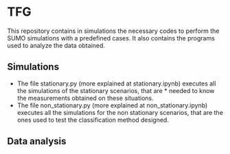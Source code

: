 # TFG
This repository contains in simulations the necessary codes to perform the SUMO simulations with a predefined cases.
It also contains the programs used to analyze the data obtained. 

## Simulations
* The file stationary.py (more explained at stationary.ipynb) executes all the simulations of the stationary scenarios, that are * needed to know the measurements obtained on these situations.
* The file non_stationary.py (more explained at non_stationary.ipynb) executes all the simulations for the non stationary scenarios, that are the ones used to test the classification method designed. 

## Data analysis
